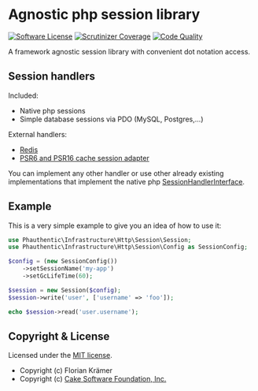 # Agnostic php session library

[![Software License](https://img.shields.io/badge/license-MIT-brightgreen.svg?style=flat-square)](LICENSE)
[![Scrutinizer Coverage](https://img.shields.io/scrutinizer/coverage/g/Phauthentic/session/master.svg?style=flat-square)](https://scrutinizer-ci.com/g/Phauthentic/session/)
[![Code Quality](https://img.shields.io/scrutinizer/g/Phauthentic/session/master.svg?style=flat-square)](https://scrutinizer-ci.com/g/Phauthentic/session/)

A framework agnostic session library with convenient dot notation access.

## Session handlers

Included:
* Native php sessions
* Simple database sessions via PDO (MySQL, Postgres,...)

External handlers:
* [Redis](https://github.com/1ma/RedisSessionHandler)
* [PSR6 and PSR16 cache session adapter](https://github.com/php-cache/session-handler)

You can implement any other handler or use other already existing implementations that implement the native php [SessionHandlerInterface](http://php.net/manual/en/class.sessionhandlerinterface.php).

## Example

This is a very simple example to give you an idea of how to use it:

```php
use Phauthentic\Infrastructure\Http\Session\Session;
use Phauthentic\Infrastructure\Http\Session\Config as SessionConfig;

$config = (new SessionConfig())
    ->setSessionName('my-app')
    ->setGcLifeTime(60);

$session = new Session($config);
$session->write('user', ['username' => 'foo']);

echo $session->read('user.username');
```

## Copyright & License

Licensed under the [MIT license](LICENSE.txt).

* Copyright (c) Florian Krämer
* Copyright (c) [Cake Software Foundation, Inc.](https://cakefoundation.org)
